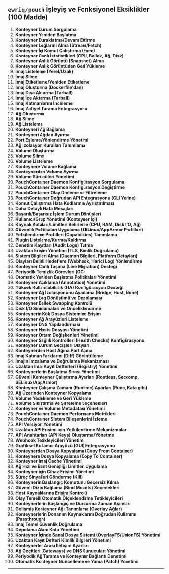 
## `ewriq/pouch` İşleyiş ve Fonksiyonel Eksiklikler (100 Madde)

1.  **Konteyner Durum Sorgulama**
2.  **Konteyner Yeniden Başlatma**
3.  **Konteyner Duraklatma/Devam Ettirme**
4.  **Konteyner Loglarını Alma (Stream/Fetch)**
5.  **Konteyner İçi Komut Çalıştırma (Exec)**
6.  **Konteyner Canlı İstatistikleri (CPU, Bellek, Ağ, Disk)**
7.  **Konteyner Anlık Görüntü (Snapshot) Alma**
8.  **Konteyner Anlık Görüntüden Geri Yükleme**
9.  **İmaj Listeleme (Yerel/Uzak)**
10. **İmaj Silme**
11. **İmaj Etiketleme/Yeniden Etiketleme**
12. **İmaj Oluşturma (Dockerfile'dan)**
13. **İmaj Dışa Aktarma (Tarball)**
14. **İmaj İçe Aktarma (Tarball)**
15. **İmaj Katmanlarını İnceleme**
16. **İmaj Zafiyet Tarama Entegrasyonu**
17. **Ağ Oluşturma**
18. **Ağ Silme**
19. **Ağ Listeleme**
20. **Konteyneri Ağ Bağlama**
21. **Konteyneri Ağdan Ayırma**
22. **Port Eşleme/Yönlendirme Yönetimi**
23. **Ağ İzolasyon Kuralları Tanımlama**
24. **Volume Oluşturma**
25. **Volume Silme**
26. **Volume Listeleme**
27. **Konteynere Volume Bağlama**
28. **Konteynerden Volume Ayırma**
29. **Volume Sürücüleri Yönetimi**
30. **PouchContainer Daemon Konfigürasyon Sorgulama**
31. **PouchContainer Daemon Konfigürasyon Değiştirme**
32. **PouchContainer Olay Dinleme ve Filtreleme**
33. **PouchContainer Doğrudan API Entegrasyonu (CLI Yerine)**
34. **Komut Çalıştırma Hata Kodlarının Ayrıştırılması**
35. **Daha Detaylı Hata Mesajları**
36. **Başarılı/Başarısız İşlem Durum Dönüşleri**
37. **Kullanıcı/Grup Yönetimi (Konteyner İçi)**
38. **Kaynak Kotaları/Limitleri Belirleme (CPU, RAM, Disk I/O, Ağ)**
39. **Güvenlik Politikaları Uygulama (SELinux/AppArmor Profilleri)**
40. **Yetkilendirme Profilleri (Capabilities) Tanımlama**
41. **Plugin Listeleme/Kurma/Kaldırma**
42. **Denetim Kayıtları (Audit Logs) Tutma**
43. **Uzaktan Erişim Yönetimi (TLS, Kimlik Doğrulama)**
44. **Sistem Bilgileri Alma (Daemon Bilgileri, Platform Detayları)**
45. **Olayları Belirli Hedeflere (Webhook, Harici Log) Yönlendirme**
46. **Konteyner Canlı Taşıma (Live Migration) Desteği**
47. **Periyodik Temizlik Görevleri (GC)**
48. **Otomatik Yeniden Başlatma Politikaları Yönetimi**
49. **Konteyner Açıklama (Annotation) Yönetimi**
50. **Yüksek Kullanılabilirlik (HA) Konfigürasyon Desteği**
51. **Konteyner Ağ İzolasyonunu Ayarlama (Bridge, Host, None)**
52. **Konteyner Log Dönüşümü ve Depolaması**
53. **Konteyner Bellek Swapping Kontrolü**
54. **Disk I/O Sınırlamaları ve Önceliklendirme**
55. **Konteynerin Kök Dosya Sistemine Erişim**
56. **Konteyner Ağ Arayüzleri Listeleme**
57. **Konteyner DNS Yapılandırması**
58. **Konteyner Hosts Dosyası Yönetimi**
59. **Konteyner Ortam Değişkenleri Yönetimi**
60. **Konteyner Sağlık Kontrolleri (Health Checks) Konfigürasyonu**
61. **Konteyner Durum Geçişleri Olayları**
62. **Konteynerden Host Ağına Port Açma**
63. **İmaj Katman Farklarını (Diff) Görüntüleme**
64. **İmajın İmzalama ve Doğrulama Mekanizması**
65. **Uzaktan İmaj Kayıt Defterleri (Registry) Yönetimi**
66. **Konteynerlerin Başlatma Sırası Yönetimi**
67. **Güvenli Konteyner Çalıştırma Ayarları (Rootless, Seccomp, SELinux/AppArmor)**
68. **Konteyner Çalışma Zamanı (Runtime) Ayarları (Runc, Kata gibi)**
69. **Ağ Üzerinden Konteyner Kopyalama**
70. **Volume Yedekleme ve Geri Yükleme**
71. **Volume Sıkıştırma ve Şifreleme Seçenekleri**
72. **Konteyner ve Volume Metadatası Yönetimi**
73. **PouchContainer Daemon Performans Metrikleri**
74. **PouchContainer Sistem Bileşenlerini İzleme**
75. **API Versiyon Yönetimi**
76. **Uzaktan API Erişimi için Yetkilendirme Mekanizmaları**
77. **API Anahtarları (API Keys) Oluşturma/Yönetme**
78. **Webhook Tetikleyicileri Yönetimi**
79. **Grafiksel Kullanıcı Arayüzü (GUI) Entegrasyonu**
80. **Konteynerden Dosya Kopyalama (Copy From Container)**
81. **Konteynere Dosya Kopyalama (Copy To Container)**
82. **Konteyner İmaj Cache Yönetimi**
83. **Ağ Hızı ve Bant Genişliği Limitleri Uygulama**
84. **Konteyner için Cihaz Erişimi Yönetimi**
85. **Süreç Sinyalleri Gönderme (Kill)**
86. **Konteynerin Başlangıç Komutunu Geçersiz Kılma**
87. **Güvenli Dizin Bağlama (Bind Mounts) Seçenekleri**
88. **Host Kaynaklarına Erişim Kontrolü**
89. **Olay Temelli Otomatik Ölçeklendirme Tetikleyicileri**
90. **Konteynerlerin Başlangıç ve Durdurma Zaman Aşımları**
91. **Gelişmiş Konteyner Ağı Tanımlama (Overlay Ağlar)**
92. **Konteynerlerin Donanım Kaynaklarını Doğrudan Kullanımı (Passthrough)**
93. **İmaj Temel Güvenlik Doğrulama**
94. **Depolama Alanı Kota Yönetimi**
95. **Konteyner İçinde Sanal Dosya Sistemi (OverlayFS/UnionFS) Yönetimi**
96. **Uzaktan Kayıt Defteri Kimlik Bilgileri Yönetimi**
97. **Konteynerler Arası İletişim Ayarları**
98. **Ağ Geçitleri (Gateways) ve DNS Sunucuları Yönetimi**
99. **Periyodik Ağ Tarama ve Konteyner Bağlantı Denetimi**
100. **Otomatik Konteyner Güncelleme ve Yama (Patch) Yönetimi**

---